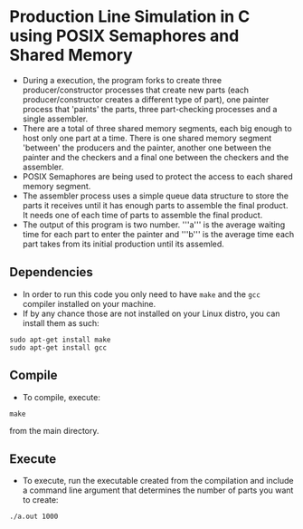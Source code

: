 # Production Line Simulation in C using POSIX Semaphores and Shared Memory
- During a execution, the program forks to create three producer/constructor processes that create new parts (each producer/constructor creates a different type of part), one painter process that 'paints' the parts, three part-checking processes and a single assembler.
- There are a total of three shared memory segments, each big enough to host only one part at a time. There is one shared memory segment 'between' the producers and the painter, another one between the painter and the checkers and a final one between the checkers and the assembler.
- POSIX Semaphores are being used to protect the access to each shared memory segment.
- The assembler process uses a simple queue data structure to store the parts it receives until it has enough parts to assemble the final product. It needs one of each time of parts to assemble the final product.
- The output of this program is two number. '''a''' is the average waiting time for each part to enter the painter and '''b''' is the average time each part takes from its initial production until its assemled.

## Dependencies
- In order to run this code you only need to have ```make``` and the ```gcc``` compiler installed on your machine.
- If by any chance those are not installed on your Linux distro, you can install them as such:
```
sudo apt-get install make
sudo apt-get install gcc
```

## Compile

- To compile, execute:
```
make
```
from the main directory.

## Execute

-  To execute, run the executable created from the compilation and include a command line argument that determines the number of parts you want to create:

```
./a.out 1000
```
